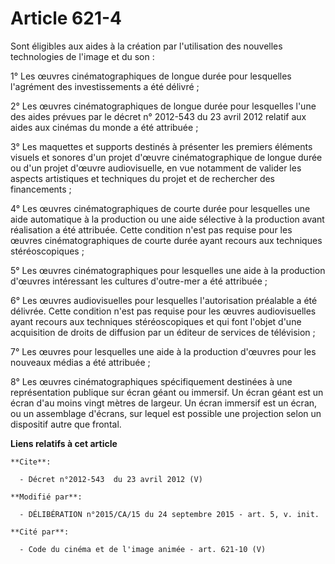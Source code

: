 # Article 621-4

Sont éligibles aux aides à la création par l'utilisation des nouvelles technologies de l'image et du son : 

1° Les œuvres cinématographiques de longue durée pour lesquelles l'agrément des investissements a été délivré ; 

2° Les œuvres cinématographiques de longue durée pour lesquelles l'une des aides prévues par le décret n° 2012-543 du 23
avril 2012 relatif aux aides aux cinémas du monde a été attribuée ; 

3° Les maquettes et supports destinés à présenter les premiers éléments visuels et sonores d'un projet d'œuvre
cinématographique de longue durée ou d'un projet d'œuvre audiovisuelle, en vue notamment de valider les aspects artistiques
et techniques du projet et de rechercher des financements ; 

4° Les œuvres cinématographiques de courte durée pour lesquelles une aide automatique à la production ou une aide sélective à
la production avant réalisation a été attribuée. Cette condition n'est pas requise pour les œuvres cinématographiques de
courte durée ayant recours aux techniques stéréoscopiques ; 

5° Les œuvres cinématographiques pour lesquelles une aide à la production d'œuvres intéressant les cultures d'outre-mer a été
attribuée ; 

6° Les œuvres audiovisuelles pour lesquelles l'autorisation préalable a été délivrée. Cette condition n'est pas requise pour
les œuvres audiovisuelles ayant recours aux techniques stéréoscopiques et qui font l'objet d'une acquisition de droits de
diffusion par un éditeur de services de télévision ; 

7° Les œuvres pour lesquelles une aide à la production d'œuvres pour les nouveaux médias a été attribuée ;

8° Les œuvres cinématographiques spécifiquement destinées à une représentation publique sur écran géant ou immersif. Un écran
géant est un écran d'au moins vingt mètres de largeur. Un écran immersif est un écran, ou un assemblage d'écrans, sur lequel
est possible une projection selon un dispositif autre que frontal.

**Liens relatifs à cet article**

	**Cite**:

	  - Décret n°2012-543  du 23 avril 2012 (V)

	**Modifié par**:

	  - DÉLIBÉRATION n°2015/CA/15 du 24 septembre 2015 - art. 5, v. init.

	**Cité par**:

	  - Code du cinéma et de l'image animée - art. 621-10 (V)
